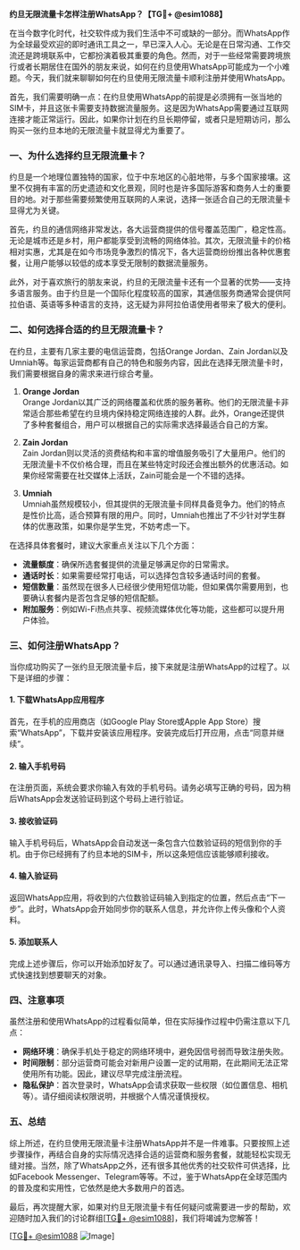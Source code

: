 **约旦无限流量卡怎样注册WhatsApp？【TG💪+ @esim1088】**

在当今数字化时代，社交软件成为我们生活中不可或缺的一部分。而WhatsApp作为全球最受欢迎的即时通讯工具之一，早已深入人心。无论是在日常沟通、工作交流还是跨境联系中，它都扮演着极其重要的角色。然而，对于一些经常需要跨境旅行或者长期居住在国外的朋友来说，如何在约旦使用WhatsApp可能成为一个小难题。今天，我们就来聊聊如何在约旦使用无限流量卡顺利注册并使用WhatsApp。

首先，我们需要明确一点：在约旦使用WhatsApp的前提是必须拥有一张当地的SIM卡，并且这张卡需要支持数据流量服务。这是因为WhatsApp需要通过互联网连接才能正常运行。因此，如果你计划在约旦长期停留，或者只是短期访问，那么购买一张约旦本地的无限流量卡就显得尤为重要了。

### 一、为什么选择约旦无限流量卡？

约旦是一个地理位置独特的国家，位于中东地区的心脏地带，与多个国家接壤。这里不仅拥有丰富的历史遗迹和文化景观，同时也是许多国际游客和商务人士的重要目的地。对于那些需要频繁使用互联网的人来说，选择一张适合自己的无限流量卡显得尤为关键。

首先，约旦的通信网络非常发达，各大运营商提供的信号覆盖范围广，稳定性高。无论是城市还是乡村，用户都能享受到流畅的网络体验。其次，无限流量卡的价格相对实惠，尤其是在如今市场竞争激烈的情况下，各大运营商纷纷推出各种优惠套餐，让用户能够以较低的成本享受无限制的数据流量服务。

此外，对于喜欢旅行的朋友来说，约旦的无限流量卡还有一个显著的优势——支持多语言服务。由于约旦是一个国际化程度较高的国家，其通信服务商通常会提供阿拉伯语、英语等多种语言的支持，这无疑为非阿拉伯语使用者带来了极大的便利。

### 二、如何选择合适的约旦无限流量卡？

在约旦，主要有几家主要的电信运营商，包括Orange Jordan、Zain Jordan以及Umniah等。每家运营商都有自己的特色和服务内容，因此在选择无限流量卡时，我们需要根据自身的需求来进行综合考量。

1. **Orange Jordan**  
   Orange Jordan以其广泛的网络覆盖和优质的服务著称。他们的无限流量卡非常适合那些希望在约旦境内保持稳定网络连接的人群。此外，Orange还提供了多种套餐组合，用户可以根据自己的实际需求选择最适合自己的方案。

2. **Zain Jordan**  
   Zain Jordan则以灵活的资费结构和丰富的增值服务吸引了大量用户。他们的无限流量卡不仅价格合理，而且在某些特定时段还会推出额外的优惠活动。如果你经常需要在社交媒体上活跃，Zain可能会是一个不错的选择。

3. **Umniah**  
   Umniah虽然规模较小，但其提供的无限流量卡同样具备竞争力。他们的特点是性价比高，适合预算有限的用户。同时，Umniah也推出了不少针对学生群体的优惠政策，如果你是学生党，不妨考虑一下。

在选择具体套餐时，建议大家重点关注以下几个方面：
- **流量额度**：确保所选套餐提供的流量足够满足你的日常需求。
- **通话时长**：如果需要经常打电话，可以选择包含较多通话时间的套餐。
- **短信数量**：虽然现在很多人已经很少使用短信功能，但如果偶尔需要用到，也要确认套餐内是否包含足够的短信配额。
- **附加服务**：例如Wi-Fi热点共享、视频流媒体优化等功能，这些都可以提升用户体验。

### 三、如何注册WhatsApp？

当你成功购买了一张约旦无限流量卡后，接下来就是注册WhatsApp的过程了。以下是详细的步骤：

#### 1. 下载WhatsApp应用程序
首先，在手机的应用商店（如Google Play Store或Apple App Store）搜索“WhatsApp”，下载并安装该应用程序。安装完成后打开应用，点击“同意并继续”。

#### 2. 输入手机号码
在注册页面，系统会要求你输入有效的手机号码。请务必填写正确的号码，因为稍后WhatsApp会发送验证码到这个号码上进行验证。

#### 3. 接收验证码
输入手机号码后，WhatsApp会自动发送一条包含六位数验证码的短信到你的手机。由于你已经拥有了约旦本地的SIM卡，所以这条短信应该能够顺利接收。

#### 4. 输入验证码
返回WhatsApp应用，将收到的六位数验证码输入到指定的位置，然后点击“下一步”。此时，WhatsApp会开始同步你的联系人信息，并允许你上传头像和个人资料。

#### 5. 添加联系人
完成上述步骤后，你可以开始添加好友了。可以通过通讯录导入、扫描二维码等方式快速找到想要聊天的对象。

### 四、注意事项

虽然注册和使用WhatsApp的过程看似简单，但在实际操作过程中仍需注意以下几点：

- **网络环境**：确保手机处于稳定的网络环境中，避免因信号弱而导致注册失败。
- **时间限制**：部分运营商可能会对新用户设置一定的试用期，在此期间无法正常使用所有功能。因此，建议尽早完成注册流程。
- **隐私保护**：首次登录时，WhatsApp会请求获取一些权限（如位置信息、相机等）。请仔细阅读权限说明，并根据个人情况谨慎授权。

### 五、总结

综上所述，在约旦使用无限流量卡注册WhatsApp并不是一件难事。只要按照上述步骤操作，再结合自身的实际情况选择合适的运营商和服务套餐，就能轻松实现无缝对接。当然，除了WhatsApp之外，还有很多其他优秀的社交软件可供选择，比如Facebook Messenger、Telegram等等。不过，鉴于WhatsApp在全球范围内的普及度和实用性，它依然是绝大多数用户的首选。

最后，再次提醒大家，如果对约旦无限流量卡有任何疑问或需要进一步的帮助，欢迎随时加入我们的讨论群组[[TG💪+ @esim1088](https://t.me/s/esim1088)]，我们将竭诚为您解答！  

[[TG💪+ @esim1088](https://t.me/s/esim1088) ![Image](https://i.postimg.cc/4NQfJmqS/Snipaste-2025-05-13-00-14-12.png)]